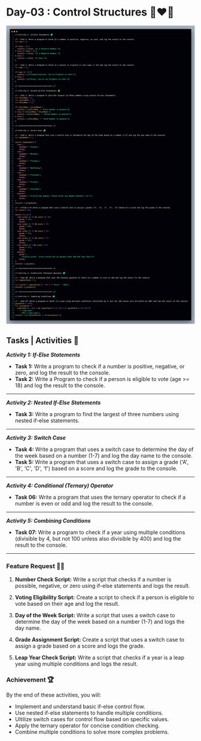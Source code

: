# Day-03 : Control Structures 🍵❤️‍🔥

![Day-03 Code Snap](./Day-03.png)

## Tasks | Activities 🌟

_**Activity 1: If-Else Statements**_

- **Task 1:** Write a program to check if a number is positive, negative, or zero, and log the result to the console.
- **Task 2:** Write a Program to check if a person is eligible to vote (age >= 18) and log the result to the console.

<hr/>

_**Activity 2: Nested If-Else Statements**_

- **Task 3:** Write a program to find the largest of three numbers using nested if-else statements.

<hr/>

_**Activity 3: Switch Case**_

- **Task 4:** Write a program that uses a switch case to determine the day of the week based on a number (1-7) and log the day name to the console.
- **Task 5:** Write a program that uses a switch case to assign a grade ('A', 'B', 'C', 'D', 'f') based on a score and log the grade to the console.

<hr/>

_**Activity 4: Conditional (Ternary) Operator**_

- **Task 06:** Write a program that uses the ternary operator to check if a number is even or odd and log the result to the console.

<hr/>

_**Activity 5: Combining Conditions**_

- **Task 07:** Write a program to check if a year using multiple conditions (divisible by 4, but not 100 unless also divisible by 400) and log the result to the console.

<hr/>

### Feature Request 🙇‍♂️

1. **Number Check Script:** Write a script that checks if a number is possible, negative, or zero using if-else statements and logs the result.

2. **Voting Eligibility Script:** Create a script to check if a person is eligible to vote based on their age and log the result.

3. **Day of the Week Script:** Write a script that uses a switch case to determine the day of the week based on a number (1-7) and logs the day name.

4. **Grade Assignment Script:** Create a script that uses a switch case to assign a grade based on a score and logs the grade.

5. **Leap Year Check Script:** Write a script that checks if a year is a leap year using multiple conditions and logs the result.

### Achievement 🏆

By the end of these activities, you will:

- Implement and understand basic if-else control flow.
- Use nested if-else statements to handle multiple conditions.
- Ultilize switch cases for control flow based on specific values.
- Apply the ternary operator for concise condition checking.
- Combine multiple conditions to solve more complex problems.
